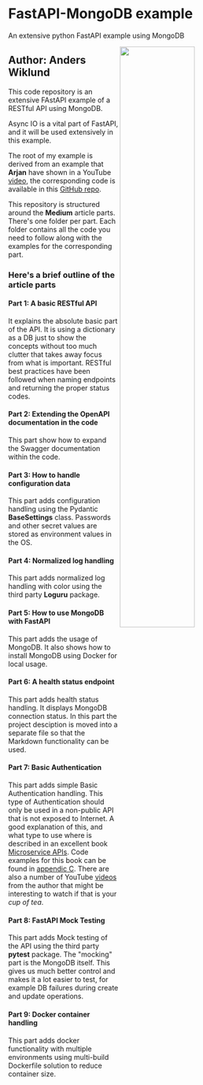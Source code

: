 # FastAPI-MongoDB example
An extensive python FastAPI example using MongoDB

<img width="55%" align="right" src="part2/static/fastapi_mongo.png"/>

## Author: Anders Wiklund

This code repository is an extensive FAstAPI example of a RESTful API using MongoDB. 

Async IO is a vital part of FastAPI, and it will be used extensively in this example.

The root of my example is derived from an example that **Arjan** have shown in a YouTube 
[video](https://www.youtube.com/watch?v=SORiTsvnU28), the corresponding code is available in this 
[GitHub repo](https://github.com/ArjanCodes/2023-fastapi). 

This repository is structured around the **Medium** article parts. There's one folder per part. Each folder 
contains all the code you need to follow along with the examples for the corresponding part.

### Here's a brief outline of the article parts

#### Part 1: A basic RESTful API
It explains the absolute basic part of the API. It is using a dictionary as a DB just to show the concepts 
without too much clutter that takes away focus from what is important. RESTful best practices have been 
followed when naming endpoints and returning the proper status codes.

#### Part 2: Extending the OpenAPI documentation in the code
This part show how to expand the Swagger documentation within the code.

#### Part 3: How to handle configuration data
This part adds configuration handling using the Pydantic **BaseSettings** class. Passwords and other 
secret values are stored as environment values in the OS. 

#### Part 4: Normalized log handling
This part adds normalized log handling with color using the third party **Loguru** package.

#### Part 5: How to use MongoDB with FastAPI
This part adds the usage of MongoDB. It also shows how to install MongoDB using Docker for local usage.

#### Part 6: A health status endpoint
This part adds health status handling. It displays MongoDB connection status. In this part the project 
desciption is moved into a separate file so that the Markdown functionality can be used.

#### Part 7: Basic Authentication
This part adds simple Basic Authentication handling. This type of Authentication should only be used in 
a non-public API that is not exposed to Internet. A good explanation of this, and what type to use where 
is described in an excellent book [Microservice APIs](https://www.manning.com/books/microservice-apis). 
Code examples for this book can be found in 
[appendic C](https://github.com/abunuwas/microservice-apis/tree/master/appendix_c/orders). There are also a number 
of YouTube [videos](https://www.youtube.com/@pinillos/videos) from the author that might be interesting to watch if 
that is your _cup of tea_.

#### Part 8: FastAPI Mock Testing
This part adds Mock testing of the API using the third party **pytest** package. The 
"mocking" part is the MongoDB itself. This gives us much better control and makes it a lot
easier to test, for example DB failures during create and update operations.

#### Part 9: Docker container handling
This part adds docker functionality with multiple environments using multi-build Dockerfile solution 
to reduce container size.
